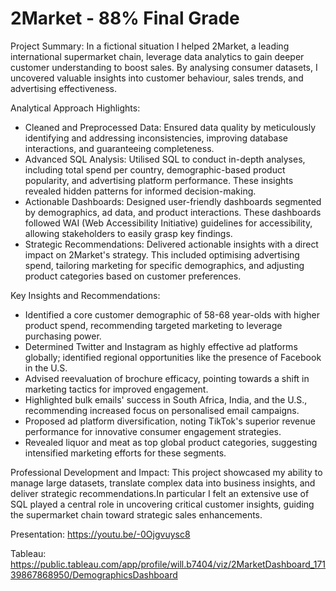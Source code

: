 # 2Market - 88% Final Grade 

Project Summary: In a fictional situation I helped 2Market, a leading international supermarket chain, leverage data analytics to gain deeper customer understanding to boost sales. By analysing consumer datasets, I uncovered valuable insights into customer behaviour, sales trends, and advertising effectiveness.

Analytical Approach Highlights:
- Cleaned and Preprocessed Data: Ensured data quality by meticulously identifying and addressing inconsistencies, improving database interactions, and guaranteeing completeness. 
- Advanced SQL Analysis: Utilised SQL to conduct in-depth analyses, including total spend per country, demographic-based product popularity, and advertising platform performance. These insights revealed hidden patterns for informed decision-making.
- Actionable Dashboards: Designed user-friendly dashboards segmented by demographics, ad data, and product interactions. These dashboards followed WAI (Web Accessibility Initiative) guidelines for accessibility, allowing stakeholders to easily grasp key findings.
- Strategic Recommendations: Delivered actionable insights with a direct impact on 2Market's strategy. This included optimising advertising spend, tailoring marketing for specific demographics, and adjusting product categories based on customer preferences.

Key Insights and Recommendations:
- Identified a core customer demographic of 58-68 year-olds with higher product spend, recommending targeted marketing to leverage purchasing power.
- Determined Twitter and Instagram as highly effective ad platforms globally; identified regional opportunities like the presence of Facebook in the U.S.
- Advised reevaluation of brochure efficacy, pointing towards a shift in marketing tactics for improved engagement.
- Highlighted bulk emails' success in South Africa, India, and the U.S., recommending increased focus on personalised email campaigns.
- Proposed ad platform diversification, noting TikTok's superior revenue performance for innovative consumer engagement strategies.
- Revealed liquor and meat as top global product categories, suggesting intensified marketing efforts for these segments.

Professional Development and Impact: This project showcased my ability to manage large datasets, translate complex data into business insights, and deliver strategic recommendations.In particular I felt an extensive use of SQL played a central role in uncovering critical customer insights, guiding the supermarket chain toward strategic sales enhancements. 

Presentation: https://youtu.be/-0Ojgvuysc8 

Tableau: https://public.tableau.com/app/profile/will.b7404/viz/2MarketDashboard_17139867868950/DemographicsDashboard

